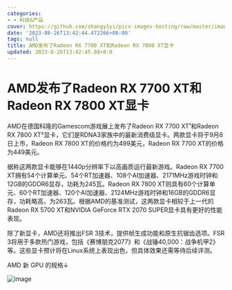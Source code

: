 ```yaml
---
categories:
- - 科技&产品
cover: https://github.com/shangy1yi/picx-images-hosting/raw/master/image.23qs3bh4syps.webp
date: '2023-08-26T13:42:44.472266+08:00'
tags: null
title: AMD发布了Radeon RX 7700 XT和Radeon RX 7800 XT显卡
updated: 2023-8-26T13:42:45.88+8:0
---
```

# AMD发布了Radeon RX 7700 XT和Radeon RX 7800 XT显卡

AMD在德国科隆的Gamescom游戏展上发布了Radeon RX 7700 XT¹和Radeon RX 7800 XT²显卡，它们是RDNA3家族中的最新消费级显卡。两款显卡将于9月6日上市，Radeon RX 7800 XT的价格约为499美元，Radeon RX 7700 XT的价格为449美元。

据称这两款显卡能够在1440p分辨率下以高画质运行最新游戏。Radeon RX 7700 XT拥有54个计算单元、54个RT加速器、108个AI加速器、2171MHz游戏时钟和12GB的GDDR6显存，功耗为245瓦。Radeon RX 7800 XT则具有60个计算单元、60个RT加速器、120个AI加速器、2124MHz游戏时钟和16GB的GDDR6显存，功耗略高，为263瓦。根据AMD的基准测试，这两款显卡相较于上一代的Radeon RX 5700 XT和NVIDIA GeForce RTX 2070 SUPER显卡具有更好的性能表现。

除了新显卡，AMD还将推出FSR 3技术，提供帧生成功能和原生抗锯齿选项。FSR 3将用于多款热门游戏，包括《赛博朋克2077》和《战锤40,000：战争机甲2》等。这些显卡预计将在Linux系统上表现出色，但具体效果还需等待后续评测。

AMD 新 GPU 的规格↓

<img src="https://github.com/shangy1yi/picx-images-hosting/raw/master/image.23qs3bh4syps.webp" alt="image" />

